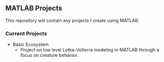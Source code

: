 ## MATLAB Projects

This repository will contain any projects I create using MATLAB.

### Current Projects
<ul>
  <li> Basic Ecosystem
    <ul>
      <li>Project on low level Lotka-Volterra modeling in MATLAB through a focus on creature behavior. </li>
    </ul>
  </li>
</ul>
  
